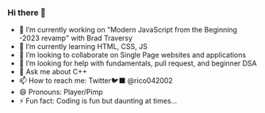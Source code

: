 ### Hi there 👋

<!--
**rico042002/rico042002** is a ✨ _special_ ✨ repository because its `README.md` (this file) appears on your GitHub profile.

Here are some ideas to get you started:
-->
- 🔭 I’m currently working on "Modern JavaScript from the Beginning -2023 revamp" with Brad Traversy
- 🌱 I’m currently learning HTML, CSS, JS
- 👯 I’m looking to collaborate on Single Page websites and applications 
- 🤔 I’m looking for help with fundamentals, pull request, and beginner DSA 
- 💬 Ask me about C++
- 📫 How to reach me: Twitter🐦‍⬛ @rico042002
- 😄 Pronouns: Player/Pimp
- ⚡ Fun fact: Coding is fun but daunting at times...

